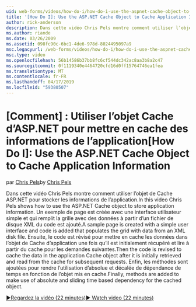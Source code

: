 ```yaml
---
uid: web-forms/videos/how-do-i/how-do-i-use-the-aspnet-cache-object-to-cache-application-information
title: '[How Do I]: Use the ASP.NET Cache Object to Cache Application Information | Microsoft Docs'
author: rick-anderson
description: Dans cette vidéo Chris Pels montre comment utiliser l’objet de Cache ASP.NET pour stocker les informations de l’application. Un exemple de page est créée avec une interface utilisateur simple un...
ms.author: riande
ms.date: 03/26/2009
ms.assetid: 098fc90c-6bc1-4de6-978d-8024495097a9
msc.legacyurl: /web-forms/videos/how-do-i/how-do-i-use-the-aspnet-cache-object-to-cache-application-information
msc.type: video
ms.openlocfilehash: 56b14586b37bb8fc6cf544dc342ac8aa3b8a2c47
ms.sourcegitcommit: 0f1119340e4464720cfd16d0ff15764746ea1fea
ms.translationtype: MT
ms.contentlocale: fr-FR
ms.lasthandoff: 04/17/2019
ms.locfileid: "59380507"
---
```

# <a name="how-do-i-use-the-aspnet-cache-object-to-cache-application-information"></a><span data-ttu-id="1eb4e-103">[Comment] : Utiliser l’objet Cache d’ASP.NET pour mettre en cache des informations de l’application</span><span class="sxs-lookup"><span data-stu-id="1eb4e-103">[How Do I]: Use the ASP.NET Cache Object to Cache Application Information</span></span>

<span data-ttu-id="1eb4e-104">par [Chris Pels](https://twitter.com/chrispels)</span><span class="sxs-lookup"><span data-stu-id="1eb4e-104">by [Chris Pels](https://twitter.com/chrispels)</span></span>

<span data-ttu-id="1eb4e-105">Dans cette vidéo Chris Pels montre comment utiliser l’objet de Cache ASP.NET pour stocker les informations de l’application.</span><span class="sxs-lookup"><span data-stu-id="1eb4e-105">In this video Chris Pels shows how to use the ASP.NET Cache object to store application information.</span></span> <span data-ttu-id="1eb4e-106">Un exemple de page est créée avec une interface utilisateur simple et qui remplit la grille avec des données à partir d’un fichier de disque XML du code est ajouté.</span><span class="sxs-lookup"><span data-stu-id="1eb4e-106">A sample page is created with a simple user interface and code is added that populates the grid with data from an XML disk file.</span></span> <span data-ttu-id="1eb4e-107">Ensuite, le code est révisé pour mettre en cache les données dans l’objet de Cache d’application une fois qu’il est initialement récupéré et lire à partir du cache pour les demandes suivantes.</span><span class="sxs-lookup"><span data-stu-id="1eb4e-107">Then the code is revised to cache the data in the application Cache object after it is initially retrieved and read from the cache for subsequent requests.</span></span> <span data-ttu-id="1eb4e-108">Enfin, les méthodes sont ajoutées pour rendre l’utilisation d’absolue et décalée de dépendance de temps en fonction de l’objet mis en cache.</span><span class="sxs-lookup"><span data-stu-id="1eb4e-108">Finally, methods are added to make use of absolute and sliding time based dependency for the cached object.</span></span>

[<span data-ttu-id="1eb4e-109">&#9654;Regardez la vidéo (22 minutes)</span><span class="sxs-lookup"><span data-stu-id="1eb4e-109">&#9654; Watch video (22 minutes)</span></span>](https://channel9.msdn.com/Blogs/ASP-NET-Site-Videos/how-do-i-use-the-aspnet-cache-object-to-cache-application-information)
